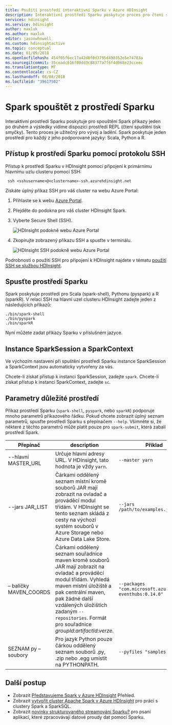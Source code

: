 ```yaml
---
title: Použití prostředí interaktivní Sparku v Azure HDInsight
description: Interaktivní prostředí Sparku poskytuje proces pro čtení spusťte print pro spouštění Spark příkazy jeden po druhém a výsledky vidíme.
services: hdinsight
ms.service: hdinsight
author: maxluk
ms.author: maxluk
editor: jasonwhowell
ms.custom: hdinsightactive
ms.topic: conceptual
ms.date: 01/09/2018
ms.openlocfilehash: 454f05f6ec17a42d0f0d3795d490352e5e74783a
ms.sourcegitcommit: 35ceadc616f09dd3c88377a7f6f4d068e23cceec
ms.translationtype: MT
ms.contentlocale: cs-CZ
ms.lasthandoff: 08/08/2018
ms.locfileid: "39617502"
---
```

# <a name="run-spark-from-the-spark-shell"></a>Spark spouštět z prostředí Sparku

Interaktivní prostředí Sparku poskytuje pro spouštění Spark příkazy jeden po druhém a výsledky vidíme dispozici prostředí REPL (čtení spuštění tisk smyčky). Tento proces je užitečný pro vývoj a ladění. Spark poskytuje jeden prostředí pro každý z jeho podporované jazyky: Scala, Python a R.

## <a name="get-to-a-spark-shell-with-ssh"></a>Přístup k prostředí Sparku pomocí protokolu SSH

Přístup k prostředí Sparku v HDInsight pomocí připojení k primárnímu hlavnímu uzlu clusteru pomocí SSH:

     ssh <sshusername>@<clustername>-ssh.azurehdinsight.net

Získáte úplný příkaz SSH pro váš cluster na webu Azure Portal:

1. Přihlaste se k webu [Azure Portal](https://portal.azure.com).
2. Přejděte do podokna pro váš cluster HDInsight Spark.
3. Vyberte Secure Shell (SSH).

    ![HDInsight podokně webu Azure Portal](./media/apache-spark-shell/hdinsight-spark-blade.png)

4. Zkopírujte zobrazený příkazu SSH a spusťte v terminálu.

    ![HDInsight SSH podokně webu Azure Portal](./media/apache-spark-shell/hdinsight-spark-ssh-blade.png)

Podrobnosti o použití SSH pro připojení k HDInsight najdete v tématu [použití SSH se službou HDInsight](../hdinsight-hadoop-linux-use-ssh-unix.md).

## <a name="run-a-spark-shell"></a>Spusťte prostředí Sparku

Spark poskytuje prostředí pro Scala (spark-shell), Pythonu (pyspark) a R (sparkR). V relaci SSH na hlavní uzel clusteru HDInsight zadejte jeden z následujících příkazů:

    ./bin/spark-shell
    ./bin/pyspark
    ./bin/sparkR

Nyní můžete zadat příkazy Sparku v příslušném jazyce.

## <a name="sparksession-and-sparkcontext-instances"></a>Instance SparkSession a SparkContext

Ve výchozím nastavení při spuštění prostředí Sparku instance SparkSession a SparkContext jsou automaticky vytvořeny za vás.

Chcete-li získat přístup k instanci SparkSession, zadejte `spark`. Chcete-li získat přístup k instanci SparkContext, zadejte `sc`.

## <a name="important-shell-parameters"></a>Parametry důležité prostředí

Příkaz prostředí Sparku (`spark-shell`, `pyspark`, nebo `sparkR`) podporuje mnoho parametrů příkazového řádku. Pokud chcete zobrazit úplný seznam parametrů, spusťte prostředí Sparku s přepínačem `--help`. Všimněte si, že některé z těchto parametrů může platit pouze pro `spark-submit`, která zabalí prostředí Spark.

| Přepínač | description | Příklad |
| --- | --- | --- |
| --hlavní MASTER_URL | Určuje hlavní adresy URL. V HDInsight, tato hodnota je vždy `yarn`. | `--master yarn`|
| --jars JAR_LIST | Čárkami oddělený seznam místní kromě souborů JAR mají zobrazit na ovladač a prováděcí modul třídám. V HDInsight se tento seznam skládá z cesty na výchozí systém souborů v Azure Storage nebo Azure Data Lake Store. | `--jars /path/to/examples.jar` |
| – balíčky MAVEN_COORDS | Čárkami oddělený seznam souřadnice maven kromě souborů JAR mají zobrazit na ovladač a prováděcí modul třídám. Vyhledá maven místní úložiště a pak centrální maven, pak žádné další vzdálených úložištích zadaným `--repositories`. Formát pro souřadnice *groupId*:*artifactId*:*verze*. | `--packages "com.microsoft.azure:azure-eventhubs:0.14.0"`|
| SEZNAM py – soubory | Pro jazyk Python pouze čárkou oddělený seznam souborů .py, .zip nebo .egg umístit na PYTHONPATH. | `--pyfiles "samples.py"` |

## <a name="next-steps"></a>Další postup

- Zobrazit [Představujeme Spark v Azure HDInsight](apache-spark-overview.md) Přehled.
- Zobrazit [vytvořit cluster Apache Spark v Azure HDInsight](apache-spark-jupyter-spark-sql.md) pro práci s clustery Spark a SparkSQL.
- Zobrazit [novinky strukturovaného streamování Sparku?](apache-spark-streaming-overview.md) pro psaní aplikací, které zpracovávají datové proudy dat pomocí Sparku.

